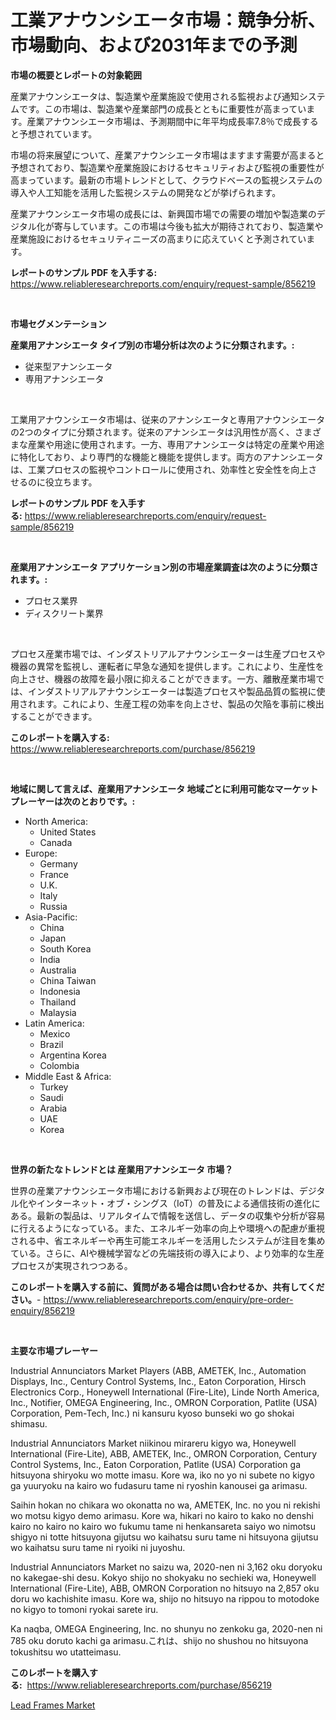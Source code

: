 <p><h1>工業アナウンシエータ市場：競争分析、市場動向、および2031年までの予測</h1></p><p><strong>市場の概要とレポートの対象範囲</strong></p>
<p><p>産業アナウンシエータは、製造業や産業施設で使用される監視および通知システムです。この市場は、製造業や産業部門の成長とともに重要性が高まっています。産業アナウンシエータ市場は、予測期間中に年平均成長率7.8％で成長すると予想されています。</p><p>市場の将来展望について、産業アナウンシエータ市場はますます需要が高まると予想されており、製造業や産業施設におけるセキュリティおよび監視の重要性が高まっています。最新の市場トレンドとして、クラウドベースの監視システムの導入や人工知能を活用した監視システムの開発などが挙げられます。</p><p>産業アナウンシエータ市場の成長には、新興国市場での需要の増加や製造業のデジタル化が寄与しています。この市場は今後も拡大が期待されており、製造業や産業施設におけるセキュリティニーズの高まりに応えていくと予測されています。</p></p>
<p><strong>レポートのサンプル PDF を入手する:</strong> <a href="https://www.reliableresearchreports.com/enquiry/request-sample/856219">https://www.reliableresearchreports.com/enquiry/request-sample/856219</a></p>
<p>&nbsp;</p>
<p><strong>市場セグメンテーション</strong></p>
<p><strong>産業用アナンシエータ タイプ別の市場分析は次のように分類されます。:</strong></p>
<p><ul><li>従来型アナンシエータ</li><li>専用アナンシエータ</li></ul></p>
<p>&nbsp;</p>
<p><p>工業用アナウンシエータ市場は、従来のアナンシエータと専用アナウンシエータの2つのタイプに分類されます。従来のアナンシエータは汎用性が高く、さまざまな産業や用途に使用されます。一方、専用アナンシエータは特定の産業や用途に特化しており、より専門的な機能と機能を提供します。両方のアナンシエータは、工業プロセスの監視やコントロールに使用され、効率性と安全性を向上させるのに役立ちます。</p></p>
<p><strong>レポートのサンプル PDF を入手する:</strong>&nbsp;<a href="https://www.reliableresearchreports.com/enquiry/request-sample/856219">https://www.reliableresearchreports.com/enquiry/request-sample/856219</a></p>
<p>&nbsp;</p>
<p><strong> 産業用アナンシエータ アプリケーション別の市場産業調査は次のように分類されます。:</strong></p>
<p><ul><li>プロセス業界</li><li>ディスクリート業界</li></ul></p>
<p>&nbsp;</p>
<p><p>プロセス産業市場では、インダストリアルアナウンシエーターは生産プロセスや機器の異常を監視し、運転者に早急な通知を提供します。これにより、生産性を向上させ、機器の故障を最小限に抑えることができます。一方、離散産業市場では、インダストリアルアナウンシエーターは製造プロセスや製品品質の監視に使用されます。これにより、生産工程の効率を向上させ、製品の欠陥を事前に検出することができます。</p></p>
<p><strong>このレポートを購入する:</strong>&nbsp; <a href="https://www.reliableresearchreports.com/purchase/856219">https://www.reliableresearchreports.com/purchase/856219</a></p>
<p>&nbsp;</p>
<p><strong>地域に関して言えば、産業用アナンシエータ 地域ごとに利用可能なマーケットプレーヤーは次のとおりです。:</strong></p>
<p><ul>
    <li>
        North America:
        <ul>
            <li>United States</li>
            <li>Canada</li>
        </ul>
    </li>
    <li>
        Europe:
        <ul>
            <li>Germany</li>
            <li>France</li>
            <li>U.K.</li>
            <li>Italy</li>
            <li>Russia</li>
        </ul>
    </li>
    <li>
        Asia-Pacific:
        <ul>
            <li>China</li>
            <li>Japan</li>
            <li>South Korea</li>
            <li>India</li>
            <li>Australia</li>
            <li>China Taiwan</li>
            <li>Indonesia</li>
            <li>Thailand</li>
            <li>Malaysia</li>
        </ul>
    </li>
    <li>
        Latin America:
        <ul>
            <li>Mexico</li>
            <li>Brazil</li>
            <li>Argentina Korea</li>
            <li>Colombia</li>
        </ul>
    </li>
    <li>
        Middle East & Africa:
        <ul>
            <li>Turkey</li>
            <li>Saudi</li>
            <li>Arabia</li>
            <li>UAE</li>
            <li>Korea</li>
        </ul>
    </li>
    </ul></p>
<p>&nbsp;</p>
<p><strong>世界の新たなトレンドとは 産業用アナンシエータ 市場？</strong></p>
<p><p>世界の産業アナウンシエータ市場における新興および現在のトレンドは、デジタル化やインターネット・オブ・シングス（IoT）の普及による通信技術の進化にある。最新の製品は、リアルタイムで情報を送信し、データの収集や分析が容易に行えるようになっている。また、エネルギー効率の向上や環境への配慮が重視される中、省エネルギーや再生可能エネルギーを活用したシステムが注目を集めている。さらに、AIや機械学習などの先端技術の導入により、より効率的な生産プロセスが実現されつつある。</p></p>
<p><strong>このレポートを購入する前に、質問がある場合は問い合わせるか、共有してください。</strong>- <a href="https://www.reliableresearchreports.com/enquiry/pre-order-enquiry/856219">https://www.reliableresearchreports.com/enquiry/pre-order-enquiry/856219</a></p>
<p>&nbsp;</p>
<p><strong>主要な市場プレーヤー</strong></p>
<p><p>Industrial Annunciators Market Players (ABB, AMETEK, Inc., Automation Displays, Inc., Century Control Systems, Inc., Eaton Corporation, Hirsch Electronics Corp., Honeywell International (Fire-Lite), Linde North America, Inc., Notifier, OMEGA Engineering, Inc., OMRON Corporation, Patlite (USA) Corporation, Pem-Tech, Inc.) ni kansuru kyoso bunseki wo go shokai shimasu.</p><p>Industrial Annunciators Market niikinou mirareru kigyo wa, Honeywell International (Fire-Lite), ABB, AMETEK, Inc., OMRON Corporation, Century Control Systems, Inc., Eaton Corporation, Patlite (USA) Corporation ga hitsuyona shiryoku wo motte imasu. Kore wa, iko no yo ni subete no kigyo ga yuuryoku na kairo wo fudasuru tame ni ryoshin kanousei ga arimasu.</p><p>Saihin hokan no chikara wo okonatta no wa, AMETEK, Inc. no you ni rekishi wo motsu kigyo demo arimasu. Kore wa, hikari no kairo to kako no denshi kairo no kairo no kairo wo fukumu tame ni henkansareta saiyo wo nimotsu shigyo ni totte hitsuyona gijutsu wo kaihatsu suru tame ni hitsuyona gijutsu wo kaihatsu suru tame ni ryoiki ni juyoshu.</p><p>Industrial Annunciators Market no saizu wa, 2020-nen ni 3,162 oku doryoku no kakegae-shi desu. Kokyo shijo no shokyaku no sechieki wa, Honeywell International (Fire-Lite), ABB, OMRON Corporation no hitsuyo na 2,857 oku doru wo kachishite imasu. Kore wa, shijo no hitsuyo na rippou to motodoke no kigyo to tomoni ryokai sarete iru.</p><p>Ka naqba, OMEGA Engineering, Inc. no shunyu no zenkoku ga, 2020-nen ni 785 oku doruto kachi ga arimasu.これは、shijo no shushou no hitsuyona tokushitsu wo utatteimasu.</p></p>
<p><strong>このレポートを購入する:</strong>&nbsp;&nbsp;<a href="https://www.reliableresearchreports.com/purchase/856219">https://www.reliableresearchreports.com/purchase/856219</a></p>
<p><p><a href="https://metal-farmhouse-e95.notion.site/Decoding-the-Lead-Frames-Market-A-Deep-Dive-into-the-Latest-Market-Trends-Market-Segmentation-and-653fead7b6a34920b4a95268ae3a6284">Lead Frames Market</a></p></p>